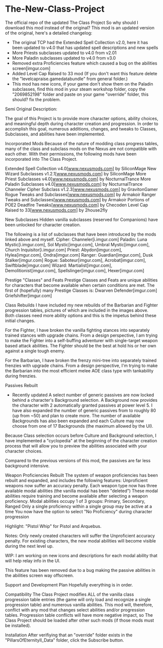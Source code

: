 # The-New-Class-Project
The official repo of the updated The Class Project
So why should I download this mod instead of the original?
This mod is an updated version of the original, here's a detailed changelog:

- The original TCP had the Extended Spell Collection v2.0, here it has been updated to v4.0 that has updated spell descriptions and new spells
- More Priests subclasses updated to v4.0 from v2.01
- More Paladin subclasses updated to v4.0 from v3.0
- Removed extra Proficiencies feature which caused a bug on the abilities screen[imgur.com]
- Added Level Cap Raised to 33 mod (If you don't want this feature delete the "levelcapraise.gamedatabundle" from general folder.)
- This mod has new icons, if your game don't show them on the Paladin subclasses, find this mod in your steam workshop folder, copy the "2069852198" folder and paste on your game "override" folder, this should? fix the problem.

Semi Original Description:

The goal of this Project is to provide more character options, ability choices, and meaningful depth during character creation and progression. In order to accomplish this goal, numerous additions, changes, and tweaks to Classes, Subclasses, and abilities have been implemented.

Incorporated Mods
Because of the nature of modding class progress tables, many of the class and subclass mods on the Nexus are not compatible with each other. With their permissions, the following mods have been incorporated into The Class Project.

Extended Spell Collection v4.0[www.nexusmods.com] by SiliconMage
New Wizard Subclasses v1.2.1[www.nexusmods.com] by SiliconMage
More Priest Subclasses v4.0[www.nexusmods.com] by NocturnalTrance
More Paladin Subclasses v4.0[www.nexusmods.com] by NocturnalTrance
Channeler Cipher Subclass v1.2.3[www.nexusmods.com] by GravitonGamer
Rogue Tweaks and Subclasses[www.nexusmods.com] by Armakoir
Ranger Tweaks and Subclasses[www.nexusmods.com] by Armakoir
Portions of POE2 Deadfire Tweaks[www.nexusmods.com] by Checoden
Level Cap Raised to 33[www.nexusmods.com] by 2house2fly


New Subclasses
Hidden vanilla subclasses (reserved for Companions) have been unlocked for character creation.

The following is a list of subclasses that have been introduced by the mods linked above and myself.
Cipher: Channeler[i.imgur.com]
Paladin: Luna Mystic[i.imgur.com], Sol Mystic[imgur.com], Umbral Mystic[imgur.com], Church Inquisitor[i.imgur.com]
Priest: Abydon[imgur.com], Hylea[imgur.com], Ondra[imgur.com]
Ranger: Guardian[imgur.com], Dusk Stalker[imgur.com]
Rogue: Saboteur[imgur.com], Acrobat[imgur.com], Swiftblade[imgur.com]
Wizard: Martialist[imgur.com], Demolitionist[imgur.com], Spellslinger[imgur.com], Hexer[imgur.com]


Prestige "Classes" and Feats
Prestige Classes and Feats are unique abilities for characters that become available when certain conditions are met. The first of (hopefully) many Prestige Classes is:
Dwarven Defender[imgur.com]
Griefshifter[imgur.com]


Class Rebuilds
I have included my new rebuilds of the Barbarian and Fighter progression tables, pictures of which are included in the images above. Both classes need more ability options and this is the impetus behind these initial changes.

For the Fighter, I have broken the vanilla fighting stances into separately trained stances with upgrade chains. From a design perspective, I am trying to make the Fighter into a self-buffing adventurer with single-target weapon based attack abilities. The Fighter should be the best at hold his or her own against a single tough enemy.

For the Barbarian, I have broken the frenzy mini-tree into separately trained frenzies with upgrade chains. From a design perspective, I'm trying to make the Barbarian into the most efficient melee AOE class type with tankability during frenzies.


Passives Rebuilt
- Recently updated
A select number of generic passives are now locked behind a character's Background selection. A Background now provides the character with 2 automatically granted passives at power level 5. I have also expanded the number of generic passives from to roughly 80 (up from ~50) and plan to create more. The number of available Backgrounds has also been expanded and each Culture may now choose from one of 17 Backgrounds (the maximum allowed by the UI).

Because Class selection occurs before Culture and Background selection, I have implemented a "cyclopedia" at the beginning of the character creation process that will allow you to preview the abilities associated with your character choices.

Compared to the previous versions of this mod, the passives are far less background intensive.


Weapon Proficiencies Rebuilt
The system of weapon proficiencies has been rebuilt and expanded, and includes the following features:
Unproficient weapons now suffer an accuracy penalty.
Each weapon type now has three available modal abilities (the vanilla modal has been "deleted")
These modal abilities require training and become available after selecting a weapon proficiency.
Modal abilities occupy 1 of 3 groups: Primary, Secondary, Ranged
Only a single proficiency within a single group may be active at a time
You now have the option to select "No Proficiency" during character progression

Highlight: "Pistol Whip" for Pistol and Arquebus.

Notes: Only newly created characters will suffer the Unproficient accuracy penalty. For existing characters, the new modal abilities will become visible during the next level up.

WIP: I am working on new icons and descriptions for each modal ability that will help relay info in the UI.

This feature has been removed due to a bug making the passive abilities in the abilities screen way offscreen.

Support and Development Plan
Hopefully everything is in order.

Compatibility
The Class Project modifies ALL of the vanilla class progression table entries (the game will only load and recognize a single progression table) and numerous vanilla abilities.
This mod will, therefore, conflict with any mod that changes select abilities and/or progression tables. Progression table conflicts will have more negative impact, so The Class Project should be loaded after other such mods (if those mods must be installed).


Installation
After verifiying that an "override" folder exists in the "PillarsOfEternityII_Data" folder, click the Subscribe button.

